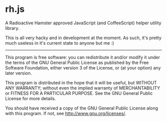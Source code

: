 rh.js
=====

A Radioactive Hamster approved JavaScript (and CoffeeScript) helper utility library.

This is all very hacky and in development at the moment.  As such, it's pretty much useless in it's current state to anyone but me :)

---------------------------------------------------------------------

This program is free software: you can redistribute it and/or modify
it under the terms of the GNU General Public License as published by
the Free Software Foundation, either version 3 of the License, or
(at your option) any later version.

This program is distributed in the hope that it will be useful,
but WITHOUT ANY WARRANTY; without even the implied warranty of
MERCHANTABILITY or FITNESS FOR A PARTICULAR PURPOSE.  See the
GNU General Public License for more details.

You should have received a copy of the GNU General Public License
along with this program.  If not, see <http://www.gnu.org/licenses/>.